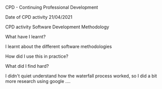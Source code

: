 CPD - Continuing Professional Development

Date of CPD activity
21/04/2021

CPD activity
Software Development Methodology

What have I learnt?

I learnt about the different software methodologies

How did I use this in practice?

What did I find hard?

I didn't quiet understand how the waterfall process worked, so I did a bit more research using google ....

